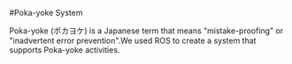 #Poka-yoke System

Poka-yoke (ポカヨケ) is a Japanese term that means "mistake-proofing" or "inadvertent error prevention".We used ROS to create a system that supports Poka-yoke activities.